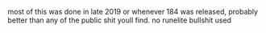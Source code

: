 most of this was done in late 2019 or whenever 184 was released,
probably better than any of the public shit youll find.
no runelite bullshit used
